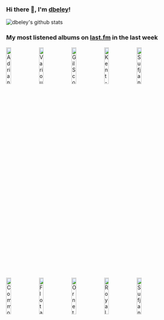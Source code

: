 ### Hi there 👋, I'm [dbeley](https://dbeley.ovh/en)!

![dbeley's github stats](https://github-readme-stats.vercel.app/api?username=dbeley)

### My most listened albums on [last.fm](https://www.last.fm/user/d_beley) in the last week

[<img src='https://lastfm.freetls.fastly.net/i/u/300x300/80416ed9549211926a15d88cac7498a2.jpg' width='16%' height='16%' alt='Adrianne Lenker - Bright Future'>](https://www.last.fm/music/adrianne%2blenker/bright%2bfuture)&nbsp;
[<img src='https://lastfm.freetls.fastly.net/i/u/300x300/2810a40f7e534135ab5f0b8cde85fbba.jpg' width='16%' height='16%' alt='Various Artists - Treme: Season 1'>](https://www.last.fm/music/various%2bartists/treme%253a%2bseason%2b1)&nbsp;
[<img src='https://lastfm.freetls.fastly.net/i/u/300x300/7ed0bf1af9e15eb59ea6b98898a47318.jpg' width='16%' height='16%' alt='Gil Scott‐Heron - Pieces of a Man'>](https://www.last.fm/music/gil%2bscott%25e2%2580%2590heron/pieces%2bof%2ba%2bman)&nbsp;
[<img src='https://lastfm.freetls.fastly.net/i/u/300x300/03b3e2e992485a9536f7b3be36d4d949.jpg' width='16%' height='16%' alt='Kent - Isola'>](https://www.last.fm/music/kent/isola)&nbsp;
[<img src='https://lastfm.freetls.fastly.net/i/u/300x300/a4dfd7aae7ca0419edcade2414ecfafc.jpg' width='16%' height='16%' alt='Sufjan Stevens - The Age of Adz'>](https://www.last.fm/music/sufjan%2bstevens/the%2bage%2bof%2badz)&nbsp;
<br>
[<img src='https://lastfm.freetls.fastly.net/i/u/300x300/858ce21bfb4bcb7866cef90fce14d2fc.jpg' width='16%' height='16%' alt='Common - Resurrection'>](https://www.last.fm/music/common/resurrection)&nbsp;
[<img src='https://lastfm.freetls.fastly.net/i/u/300x300/88cc5e7b5e3546889c61dc845280eb34.jpg' width='16%' height='16%' alt='Flotation Toy Warning - Bluffers Guide to the Flight Deck'>](https://www.last.fm/music/flotation%2btoy%2bwarning/bluffer%2527s%2bguide%2bto%2bthe%2bflight%2bdeck)&nbsp;
[<img src='https://lastfm.freetls.fastly.net/i/u/300x300/0946b711278220010c0f051555b85156.jpg' width='16%' height='16%' alt='Ornette Coleman - Skies Of America'>](https://www.last.fm/music/ornette%2bcoleman/skies%2bof%2bamerica)&nbsp;
[<img src='https://lastfm.freetls.fastly.net/i/u/300x300/c5f0d6a68c4dc12caa23a1c8fb77e4a5.jpg' width='16%' height='16%' alt='Royal Headache - High'>](https://www.last.fm/music/royal%2bheadache/high)&nbsp;
[<img src='https://lastfm.freetls.fastly.net/i/u/300x300/c04861341a86e2054772ba6783cb4ffc.png' width='16%' height='16%' alt='Sufjan Stevens - Javelin'>](https://www.last.fm/music/sufjan%2bstevens/javelin)&nbsp;
<br>
